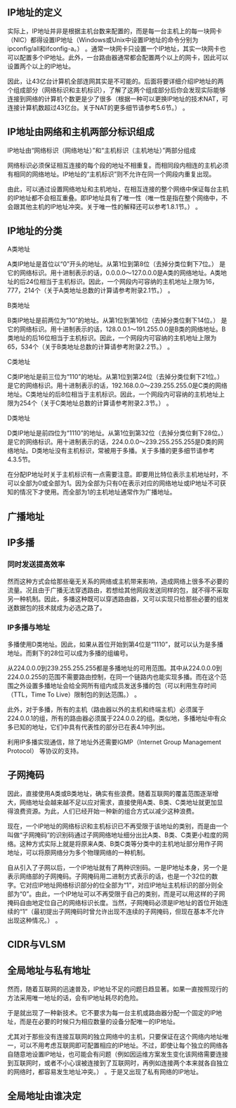 
## IP地址的定义

实际上，IP地址并非是根据主机台数来配置的，而是每一台主机上的每一块网卡（NIC）都得设置IP地址（Windows或Unix中设置IP地址的命令分别为ipconfig/all和ifconfig-a。） 。通常一块网卡只设置一个IP地址，其实一块网卡也可以配置多个IP地址。此外，一台路由器通常都会配置两个以上的网卡，因此可以设置两个以上的IP地址。

因此，让43亿台计算机全部连网其实是不可能的。后面将要详细介绍IP地址的两个组成部分（网络标识和主机标识），了解了这两个组成部分后你会发现实际能够连接到网络的计算机个数更是少了很多（根据一种可以更换IP地址的技术NAT，可连接计算机数超过43亿台。关于NAT的更多细节请参考5.6节。） 。

## IP地址由网络和主机两部分标识组成

IP地址由“网络标识（网络地址）”和“主机标识（主机地址）”两部分组成

网络标识必须保证相互连接的每个段的地址不相重复。而相同段内相连的主机必须有相同的网络地址。IP地址的“主机标识”则不允许在同一个网段内重复出现。

由此，可以通过设置网络地址和主机地址，在相互连接的整个网络中保证每台主机的IP地址都不会相互重叠。即IP地址具有了唯一性（唯一性是指在整个网络中，不会跟其他主机的IP地址冲突。关于唯一性的解释还可以参考1.8.1节。） 。

## IP地址的分类

A类地址

A类IP地址是首位以“0”开头的地址。从第1位到第8位（去掉分类位剩下7位。） 是它的网络标识。用十进制表示的话，0.0.0.0～127.0.0.0是A类的网络地址。A类地址的后24位相当于主机标识。因此，一个网段内可容纳的主机地址上限为16，777，214个（关于A类地址总数的计算请参考附录2.1节。） 。

B类地址

B类IP地址是前两位为“10”的地址。从第1位到第16位（去掉分类位剩下14位。） 是它的网络标识。用十进制表示的话，128.0.0.1～191.255.0.0是B类的网络地址。B类地址的后16位相当于主机标识。因此，一个网段内可容纳的主机地址上限为65，534个（关于B类地址总数的计算请参考附录2.2节。） 。

C类地址

C类IP地址是前三位为“110”的地址。从第1位到第24位（去掉分类位剩下21位。） 是它的网络标识。用十进制表示的话，192.168.0.0～239.255.255.0是C类的网络地址。C类地址的后8位相当于主机标识。因此，一个网段内可容纳的主机地址上限为254个（关于C类地址总数的计算请参考附录2.3节。） 。

D类地址

D类IP地址是前四位为“1110”的地址。从第1位到第32位（去掉分类位剩下28位。） 是它的网络标识。用十进制表示的话，224.0.0.0～239.255.255.255是D类的网络地址。D类地址没有主机标识，常被用于多播。关于多播的更多细节请参考4.3.5节。

在分配IP地址时关于主机标识有一点需要注意。即要用比特位表示主机地址时，不可以全部为0或全部为1。因为全部为只有0在表示对应的网络地址或IP地址不可获知的情况下才使用。而全部为1的主机地址通常作为广播地址。

## 广播地址

## IP多播

### 同时发送提高效率
然而这种方式会给那些毫无关系的网络或主机带来影响，造成网络上很多不必要的流量。况且由于广播无法穿透路由，若想给其他网段发送同样的包，就不得不采取另一种机制。因此，多播这种既可以穿透路由器，又可以实现只给那些必要的组发送数据包的技术就成为必选之路了。

### IP多播与地址

多播使用D类地址。因此，如果从首位开始到第4位是“1110”，就可以认为是多播地址。而剩下的28位可以成为多播的组编号。

从224.0.0.0到239.255.255.255都是多播地址的可用范围。其中从224.0.0.0到224.0.0.255的范围不需要路由控制，在同一个链路内也能实现多播。而在这个范围之外设置多播地址会给全网所有组内成员发送多播的包（可以利用生存时间（TTL，Time To Live）限制包的到达范围。） 。

此外，对于多播，所有的主机（路由器以外的主机和终端主机）必须属于224.0.0.1的组，所有的路由器必须属于224.0.0.2的组。类似地，多播地址中有众多已知的地址，它们中具有代表性的部分已在表4.1中列出。

利用IP多播实现通信，除了地址外还需要IGMP（Internet Group Management Protocol） 等协议的支持。

## 子网掩码

因此，直接使用A类或B类地址，确实有些浪费。随着互联网的覆盖范围逐渐增大，网络地址会越来越不足以应对需求，直接使用A类、B类、C类地址就更加显得浪费资源。为此，人们已经开始一种新的组合方式以减少这种浪费。

现在，一个IP地址的网络标识和主机标识已不再受限于该地址的类别，而是由一个叫做“子网掩码”的识别码通过子网网络地址细分出比A类、B类、C类更小粒度的网络。这种方式实际上就是将原来A类、B类C类等分类中的主机地址部分用作子网地址，可以将原网络分为多个物理网络的一种机制。

自从引入了子网以后，一个IP地址就有了两种识别码。一是IP地址本身，另一个是表示网络部的子网掩码。子网掩码用二进制方式表示的话，也是一个32位的数字。它对应IP地址网络标识部分的位全部为“1”，对应IP地址主机标识的部分则全部为“0”。由此，一个IP地址可以不再受限于自己的类别，而是可以用这样的子网掩码自由地定位自己的网络标识长度。当然，子网掩码必须是IP地址的首位开始连续的“1”（最初提出子网掩码时曾允许出现不连续的子网掩码，但现在基本不允许出现这种情况。） 。

## CIDR与VLSM

## 全局地址与私有地址

然而，随着互联网的迅速普及，IP地址不足的问题日趋显著。如果一直按照现行的方法采用唯一地址的话，会有IP地址耗尽的危险。

于是就出现了一种新技术。它不要求为每一台主机或路由器分配一个固定的IP地址，而是在必要的时候只为相应数量的设备分配唯一的IP地址。

尤其对于那些没有连接互联网的独立网络中的主机，只要保证在这个网络内地址唯一，可以不用考虑互联网即可配置相应的IP地址。不过，即使让每个独立的网络各自随意地设置IP地址，也可能会有问题（例如因运维方案发生变化该网络需要连接到互联网时，或者不小心误被连接到了互联网时，再例如连接两个本来就各自独立的网络时，都容易发生地址冲突。） 。于是又出现了私有网络的IP地址。

## 全局地址由谁决定